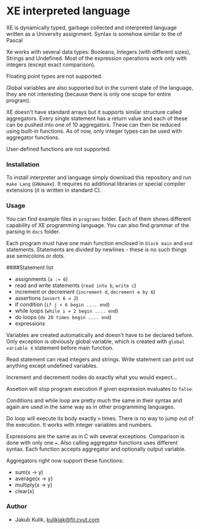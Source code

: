 # XE interpreted language

XE is dynamically typed, garbage collected and interpreted language written as a University assignment. Syntax is somehow similar to the of Pascal 

Xe works with several data types: Booleans, Integers (with different sizes), Strings and Undefined. Most of the expression operations work only with integers (except exact comparison).

Floating point types are not supported.

Global variables are also supported but in the current state of the language, they are not interesting (because there is only one scope for entire program).

XE doesn't have standard arrays but it supports similar structure called aggregators. Every single statement has a return value and each of these can be pushed into one of 10 aggregators. These can then be reduced using built-in functions. As of now, only integer types can be used with aggregator functions.

User-defined functions are not supported.

### Installation
To install interpreter and language simply download this repository and run `make Lang` (`GNUmake`). It requires no additional libraries or special compiler extensions (it is written in standard C).

### Usage
You can find example files in `programs` folder. Each of them shows different capability of XE programming language. You can also find grammar of the parsing in `docs` folder.

Each program must have one main function enclosed in `block main` and `end` statements. Statements are divided by newlines - these is no such things ase semicolons or dots.

####Statement list

  - assignments (`a := 6`)
  - read and write statements (`read into b`, `write c`)
  - increment or decrement (`increment d`, `decrement e by 6`)
  - assertions (`assert 6 = 2`)
  - if condition (`if j < 6 begin .... end`)
  - while loops (`while i = 2 begin .... end`)
  - do loops (`do 20 times begin .... end`)
  - expressions

Variables are created automatically and doesn't have to be declared before. Only exception is obviously global variable, which is created with `global variable X` statement before main function.

Read statement can read integers and strings. Write statement can print out anything except undefined variables.

Increment and decrement nodes do exactly what you would expect...

Assetion will stop program execution if given expression evaluates to `false`.

Conditions and while loop are pretty much the same in their syntax and again are used in the same way as in other programming languages.

Do loop will execute its body exactly `n` times. There is no way to jump out of the execution. It works with integer variables and numbers.

Expressions are the same as in C wih several exceptions. Comparison is done with only one `=`. Also calling aggregator functions uses different syntax. Each function accepts aggregator and optionally output variable.

Aggregators right now support these functions:
  - sum(x -> y)
  - average(x -> y)
  - multiply(x -> y)
  - clear(x)

### Author
* Jakub Kulik, <kulikjak@fit.cvut.com>

